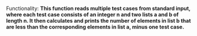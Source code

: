 Functionality: **This function reads multiple test cases from standard input, where each test case consists of an integer n and two lists a and b of length n. It then calculates and prints the number of elements in list b that are less than the corresponding elements in list a, minus one test case.**